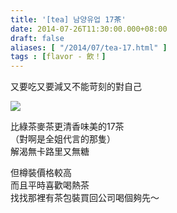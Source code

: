 ```yaml
---
title: '[tea] 남양유업 17茶'
date: 2014-07-26T11:30:00.000+08:00
draft: false
aliases: [ "/2014/07/tea-17.html" ]
tags : [flavor - 飲！]
---
```


又要吃又要減又不能苛刻的對自己  

![](/images/seventeenteapot.jpg)

比綠茶麥茶更清香味美的17茶  
（對啊是全姐代言的那隻）  
解渴無卡路里又無糖

  

但樽裝價格較高  
而且平時喜歡喝熱茶  
找找那裡有茶包裝買回公司喝個夠先～
